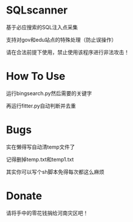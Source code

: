 # SQLscanner

 基于必应搜索的SQL注入点采集

 支持对gov和edu站点的特殊处理（防止误操作）

 请在合法前提下使用，禁止使用该程序进行非法攻击！

# How To Use

 运行bingsearch.py然后需要的关键字

 再运行fitter.py自动判断并去重

# Bugs

实在懒得写自动清temp文件了

记得删掉temp.txt和temp1.txt

其实你可以写个sh脚本免得每次都这么麻烦

# Donate

请将手中的零花钱捐给河南灾区吧！

